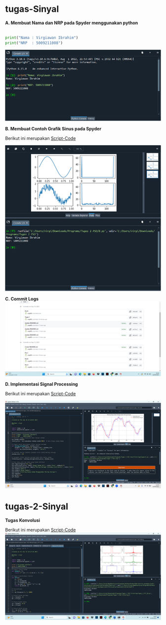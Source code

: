 # tugas-Sinyal
**A. Membuat Nama dan NRP pada Spyder menggunakan python**
```python

print("Nama : Virgiawan Ibrahim")
print("NRP  : 5009211008")
```
![A](A.png.png)

**B. Membuat Contoh Grafik Sinus pada Spyder**

Berikut ini merupakan [Script-Code](B.py)

![B](B.png)

**C. Commit Logs**
![C](C.png)

**D. Implementasi Signal Processing**

Berikut ini merupakan [Script-Code](Filtering(tugas1).py)

![D](Filtering(tugas1).png)

# tugas-2-Sinyal
**Tugas Konvolusi**

Berikut ini merupakan [Script-Code](Tugas_2_FFT_1D.py)
![D](Tugas_2_FFT_1D.png)
